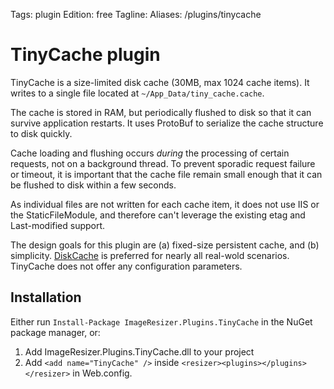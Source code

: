 Tags: plugin
Edition: free
Tagline: 
Aliases: /plugins/tinycache


# TinyCache plugin

TinyCache is a size-limited disk cache (30MB, max 1024 cache items). It writes to a single file located at `~/App_Data/tiny_cache.cache`.

The cache is stored in RAM, but periodically flushed to disk so that it can survive application restarts. It uses ProtoBuf to serialize the cache structure to disk quickly.

Cache loading and flushing occurs *during* the processing of certain requests, not on a background thread. To prevent sporadic request failure or timeout, it is important that the cache file remain small enough that it can be flushed to disk within a few seconds.

As individual files are not written for each cache item, it does not use IIS or the StaticFileModule, and therefore can't leverage the existing etag and Last-modified support. 

The design goals for this plugin are (a) fixed-size persistent cache, and (b) simplicity. [DiskCache](/plugins/diskcache) is preferred for nearly all real-wold scenarios. TinyCache does not offer any configuration parameters.

## Installation

Either run `Install-Package ImageResizer.Plugins.TinyCache` in the NuGet package manager, or:

1. Add ImageResizer.Plugins.TinyCache.dll to your project
2. Add `<add name="TinyCache" />` inside `<resizer><plugins></plugins></resizer>` in Web.config.

